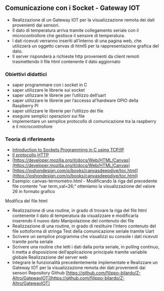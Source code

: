 ## Comunicazione con i Socket - Gateway IOT
- Realizzazione di un Gateway IOT per la visualizzazione remota dei dati provenienti dai sensori.
- Il dato di temperatura arriva tramite collegamento seriale con il microcontrollore che gestisce il sensore di temperatura.
- I dati ricevuti verranno inseriti all’interno di una pagina web, che utilizzerà un oggetto canvas di html5 per la rappresentazione grafica del dato.
- Il server risponderà a richieste http provenienti da client remoti trasmettendo il file html contenente il dato aggiornato

### Obiettivi didattici
- saper programmare con i socket in C
- saper utilizzare le librerie sui socket
- saper utilizzare le librerie per l’utilizzo dell’uart
- saper utilizzare le librerie per l’accesso al’hardware GPIO della Raspberry PI
- saper utilizzare le librerie per l’utilizzo dei file
- eseguire semplici operazioni sui file
- implementare un semplice protocollo di comunicazione tra la raspberry e il microcontrollore

### Teoria di riferimento
- [Introduction to Sockets Programming in C using TCP/IP](https://drive.google.com/file/d/1zKHNAoOpIEZeP4KwZ06vHmNy5RWn1Cgk/view)
- [Il protocollo HTTP](http://www-db.deis.unibo.it/courses/TW/PDF/1.03.HTTP.pdf)
- [https://developer.mozilla.org/it/docs/Web/HTML/Canvas](https://developer.mozilla.org/it/docs/Web/HTML/Canvas)
- [https://joshondesign.com/p/books/canvasdeepdive/toc.html](https://joshondesign.com/p/books/canvasdeepdive/toc.html)
- Esempio: canvas-termometro.html - Modificando la riga del precedente file contente “var term_val=26;“ otteniamo la visualizzazione del valore 26 in formato grafico

Modifica del file html
- Realizzazione di una routine, in grado di trovare la riga del file html contenente il dato di temperatura da visualizzare e modificarla inserendo il nuovo dato
Manipolazione del contenuto dei file
- Realizzazione di una routine, in grado di restituire l’intero contenuto del file sottoforma di stringa
Test della comunicazione seriale tramite Uart
- Scrivere un semplice programma che visualizzi su console i dati ricevuti tramite porta seriale
- Scrivere una routine che letti i dati dalla porta seriale, in polling continuo, li metta a disposizione dell’applicazione principale tramite variabile globale
Realizzazione del server web
- Integrare le funzionalità precedentemente implementate e Realizzare un Gateway IOT per la visualizzazione remota dei dati provenienti dai sensori
Repository Github
[https://github.com/filippo-bilardo/Z-Altro/GatewayIOT](https://github.com/filippo-bilardo/Z-Altro/GatewayIOT)

